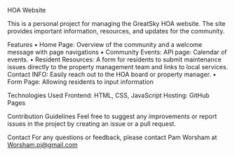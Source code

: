 HOA Website

This is a personal project for managing the GreatSky HOA website. The site provides
important information, resources, and updates for the community.

Features
•	Home Page: Overview of the community and a welcome message with page navigations
•	Community Events: API page: Calendar of events.
•	Resident Resources: A form for residents to submit maintenance issues directly to the property management team and links to local services. Contact INFO: Easily reach out to the HOA board or property manager.
•	Form Page: Allowing residents to input information

Technologies Used
Frontend: HTML, CSS, JavaScript
Hosting: GitHub Pages

Contribution Guidelines
Feel free to suggest any improvements or report issues in the project by creating an issue or a
pull request.

Contact
For any questions or feedback, please contact Pam Worsham at Worsham.pj@gmail.com


